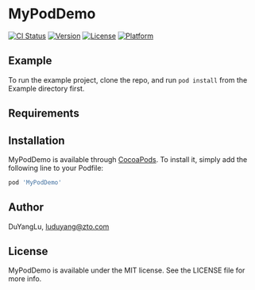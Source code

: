 # MyPodDemo

[![CI Status](https://img.shields.io/travis/DuYangLu/MyPodDemo.svg?style=flat)](https://travis-ci.org/DuYangLu/MyPodDemo)
[![Version](https://img.shields.io/cocoapods/v/MyPodDemo.svg?style=flat)](https://cocoapods.org/pods/MyPodDemo)
[![License](https://img.shields.io/cocoapods/l/MyPodDemo.svg?style=flat)](https://cocoapods.org/pods/MyPodDemo)
[![Platform](https://img.shields.io/cocoapods/p/MyPodDemo.svg?style=flat)](https://cocoapods.org/pods/MyPodDemo)

## Example

To run the example project, clone the repo, and run `pod install` from the Example directory first.

## Requirements

## Installation

MyPodDemo is available through [CocoaPods](https://cocoapods.org). To install
it, simply add the following line to your Podfile:

```ruby
pod 'MyPodDemo'
```

## Author

DuYangLu, luduyang@zto.com

## License

MyPodDemo is available under the MIT license. See the LICENSE file for more info.
